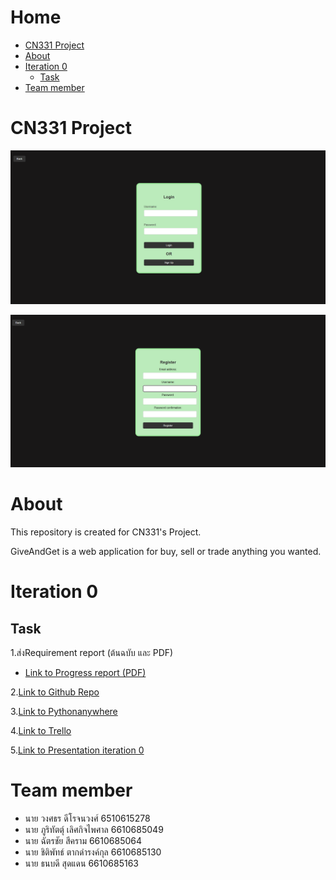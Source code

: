 # Home
 * [CN331 Project](#CN331-Project)
 * [About](#About)
 * [Iteration 0](#Iteration0)
   * [Task](#Task)
 * [Team member](#Team-member) 

# CN331 Project

![Login](README_images/Login.png)

![SignUp](README_images/SignUp.png)

# About 

This repository is created for CN331's Project.

GiveAndGet is a web application for buy, sell or trade anything you wanted.

# Iteration 0
## Task
  1.ส่งRequirement report (ต้นฉบับ และ PDF)
  * [Link to Progress report (PDF)](https://drive.google.com/file/d/12QKJ1SEaKCyJES03J33TXu_9TkQLGjDx/view?usp=sharing)
  
  2.[Link to Github Repo](https://github.com/Miyorina378/GiveAndGet.git)
  
  3.[Link to Pythonanywhere](https://miyorina.pythonanywhere.com/)
  
  4.[Link to Trello](https://trello.com/b/3iOxyUke/giveandget)
  
  5.[Link to Presentation iteration 0](https://drive.google.com/file/d/1sLqOpI3fmwP1zSH_jK4vOgspVcf6TdpJ/view?usp=sharing)

# Team member
* นาย วงศธร ดีโรจนวงศ์ 6510615278
* นาย ภูริทัตตุ์ เลิศกิจไพศาล 6610685049
* นาย ฉัตรชัย สีคราม 6610685064
* นาย ชิติพัทธ์ ตากดำรงค์กุล 6610685130
* นาย ธนบดี สุดแดน 6610685163

